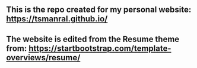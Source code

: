 ## This is the repo created for my personal website: https://tsmanral.github.io/ 

## The website is edited from the Resume theme from: https://startbootstrap.com/template-overviews/resume/
